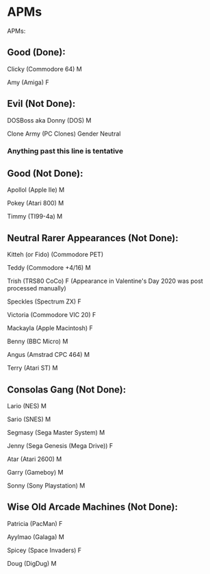 # APMs

APMs:

## Good (Done):

Clicky (Commodore 64) M

Amy (Amiga) F

## Evil (Not Done):

DOSBoss aka Donny (DOS) M

Clone Army (PC Clones) Gender Neutral

### Anything past this line is tentative

## Good (Not Done):

Apollol (Apple IIe) M

Pokey (Atari 800) M

Timmy (TI99-4a) M

## Neutral Rarer Appearances (Not Done):

Kitteh (or Fido) (Commodore PET)

Teddy (Commodore +4/16) M

Trish (TRS80 CoCo) F (Appearance in Valentine's Day 2020 was post processed manually)

Speckles (Spectrum ZX) F

Victoria (Commodore VIC 20) F

Mackayla (Apple Macintosh) F

Benny (BBC Micro) M

Angus (Amstrad CPC 464) M

Terry (Atari ST) M

## Consolas Gang (Not Done):

Lario (NES) M

Sario (SNES) M

Segmasy (Sega Master System) M

Jenny (Sega Genesis (Mega Drive)) F

Atar (Atari 2600) M

Garry (Gameboy) M

Sonny (Sony Playstation) M

## Wise Old Arcade Machines (Not Done):

Patricia (PacMan) F

Ayylmao (Galaga) M

Spicey (Space Invaders) F

Doug (DigDug) M
